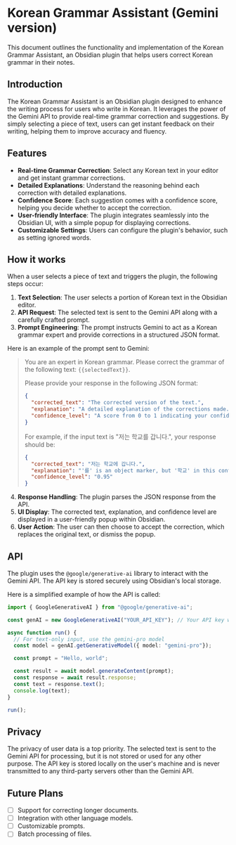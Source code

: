 # Korean Grammar Assistant (Gemini version)

This document outlines the functionality and implementation of the Korean Grammar Assistant, an Obsidian plugin that helps users correct Korean grammar in their notes.

## Introduction

The Korean Grammar Assistant is an Obsidian plugin designed to enhance the writing process for users who write in Korean. It leverages the power of the Gemini API to provide real-time grammar correction and suggestions. By simply selecting a piece of text, users can get instant feedback on their writing, helping them to improve accuracy and fluency.

## Features

-   **Real-time Grammar Correction**: Select any Korean text in your editor and get instant grammar corrections.
-   **Detailed Explanations**: Understand the reasoning behind each correction with detailed explanations.
-   **Confidence Score**: Each suggestion comes with a confidence score, helping you decide whether to accept the correction.
-   **User-friendly Interface**: The plugin integrates seamlessly into the Obsidian UI, with a simple popup for displaying corrections.
-   **Customizable Settings**: Users can configure the plugin's behavior, such as setting ignored words.

## How it works

When a user selects a piece of text and triggers the plugin, the following steps occur:

1.  **Text Selection**: The user selects a portion of Korean text in the Obsidian editor.
2.  **API Request**: The selected text is sent to the Gemini API along with a carefully crafted prompt.
3.  **Prompt Engineering**: The prompt instructs Gemini to act as a Korean grammar expert and provide corrections in a structured JSON format.

Here is an example of the prompt sent to Gemini:

> You are an expert in Korean grammar. Please correct the grammar of the following text: `{{selectedText}}`.
>
> Please provide your response in the following JSON format:
>
> ```json
> {
>   "corrected_text": "The corrected version of the text.",
>   "explanation": "A detailed explanation of the corrections made.",
>   "confidence_level": "A score from 0 to 1 indicating your confidence in the correction."
> }
> ```
>
> For example, if the input text is "저는 학교를 갑니다.", your response should be:
>
> ```json
> {
>   "corrected_text": "저는 학교에 갑니다.",
>   "explanation": "'를' is an object marker, but '학교' in this context is a destination, so the location marker '에' is more appropriate.",
>   "confidence_level": "0.95"
> }
> ```

4.  **Response Handling**: The plugin parses the JSON response from the API.
5.  **UI Display**: The corrected text, explanation, and confidence level are displayed in a user-friendly popup within Obsidian.
6.  **User Action**: The user can then choose to accept the correction, which replaces the original text, or dismiss the popup.

## API

The plugin uses the `@google/generative-ai` library to interact with the Gemini API. The API key is stored securely using Obsidian's local storage.

Here is a simplified example of how the API is called:

```typescript
import { GoogleGenerativeAI } from "@google/generative-ai";

const genAI = new GoogleGenerativeAI("YOUR_API_KEY"); // Your API key will be supplied by the user

async function run() {
  // For text-only input, use the gemini-pro model
  const model = genAI.getGenerativeModel({ model: "gemini-pro"});

  const prompt = "Hello, world";

  const result = await model.generateContent(prompt);
  const response = await result.response;
  const text = response.text();
  console.log(text);
}

run();
```

## Privacy

The privacy of user data is a top priority. The selected text is sent to the Gemini API for processing, but it is not stored or used for any other purpose. The API key is stored locally on the user's machine and is never transmitted to any third-party servers other than the Gemini API.

## Future Plans

-   [ ] Support for correcting longer documents.
-   [ ] Integration with other language models.
-   [ ] Customizable prompts.
-   [ ] Batch processing of files.
